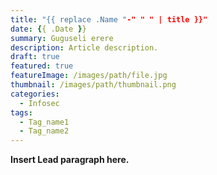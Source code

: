 ```yaml
---
title: "{{ replace .Name "-" " " | title }}"
date: {{ .Date }}
summary: Guguseli erere
description: Article description.
draft: true 
featured: true
featureImage: /images/path/file.jpg
thumbnail: /images/path/thumbnail.png
categories:
  - Infosec
tags:
  - Tag_name1
  - Tag_name2
---
```


**Insert Lead paragraph here.**
